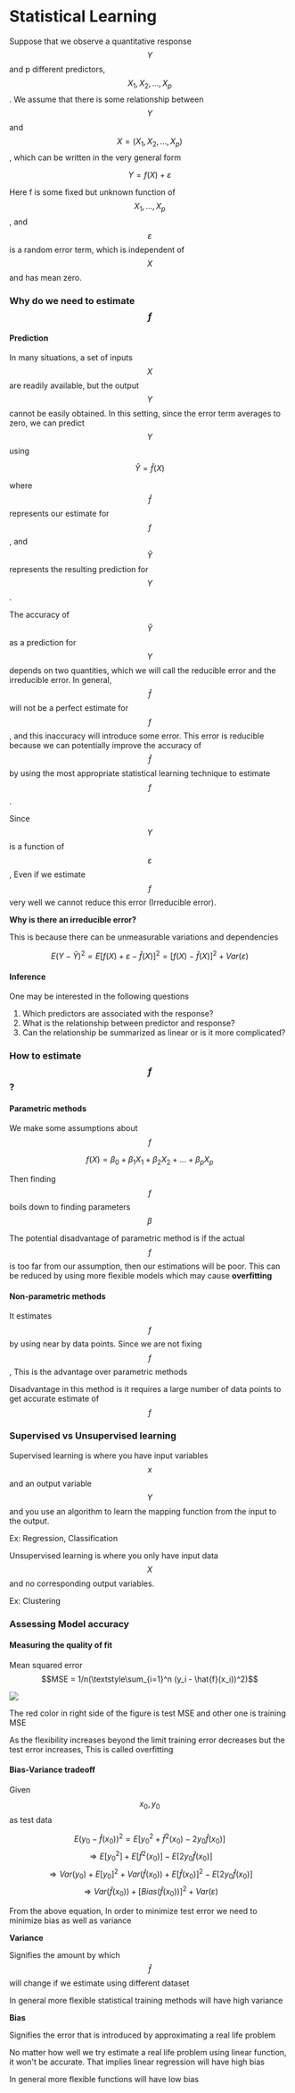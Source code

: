 # Statistical Learning

Suppose that we observe a quantitative response $$Y$$ and p different predictors, $$X_1, X_2, . . . , X_p$$. We assume that there is some relationship between $$Y$$ and $$X = (X_1,X_2,...,X_p)$$, which can be written in the very general form

$$Y =f(X)+\varepsilon$$

Here f is some fixed but unknown function of $$X_1, . . . , X_p$$, and $$\varepsilon$$ is a random error term, which is independent of $$X$$ and has mean zero. 

### Why do we need to estimate $$f$$

#### Prediction

In many situations, a set of inputs $$X$$ are readily available, but the output $$Y$$ cannot be easily obtained. In this setting, since the error term averages to zero, we can predict $$Y$$ using

$$\hat{Y} = \hat{f}(X)$$

where $$\hat{f}$$ represents our estimate for $$f$$, and $$\hat{Y}$$ represents the resulting prediction for $$Y$$.

The accuracy of $$\hat{Y}$$ as a prediction for $$Y$$ depends on two quantities, which we will call the reducible error and the irreducible error. In general, $$\hat{f}$$ will not be a perfect estimate for $$f$$, and this inaccuracy will introduce some error. This error is reducible because we can potentially improve the accuracy of $$\hat{f}$$ by using the most appropriate statistical learning technique to estimate $$f$$.

Since $$Y$$ is a function of $$\varepsilon$$, Even if we estimate $$f$$ very well we cannot reduce this error (Irreducible error). 

**Why is there an irreducible error?**

This is because there can be unmeasurable variations and dependencies

$$ E(Y-\hat{Y})^2 = E[f(X) + \varepsilon - \hat{f}(X)]^2 = [f(X)-\hat{f}(X)]^2 + Var(\varepsilon)$$

#### Inference

One may be interested in the following questions

1. Which predictors are associated with the response?
2. What is the relationship between predictor and response?
3. Can the relationship be summarized as linear or is it more complicated?

### How to estimate $$f$$?

#### Parametric methods

We make some assumptions about $$f$$

$$f(X) = \beta_0 +\beta_1X_1 +\beta_2X_2 +...+\beta_pX_p$$

Then finding $$f$$ boils down to finding parameters $$\beta$$

The potential disadvantage of parametric method is if the actual $$f$$ is too far from our assumption, then our estimations will be poor. This can be reduced by using more flexible models which may cause **overfitting**

#### Non-parametric methods

It estimates $$f$$ by using near by data points. Since we are not fixing $$f$$, This is the advantage over parametric methods

Disadvantage in this method is it requires a large number of data points to get accurate estimate of $$f$$


### Supervised vs Unsupervised learning

Supervised learning is where you have input variables $$x$$ and an output variable $$Y$$ and you use an algorithm to learn the mapping function from the input to the output.

Ex: Regression, Classification

Unsupervised learning is where you only have input data $$X$$ and no corresponding output variables.

Ex: Clustering

### Assessing Model accuracy

#### Measuring the quality of fit

Mean squared error $$MSE = 1/n(\textstyle\sum_{i=1}^n (y_i - \hat{f}(x_i))^2)$$

![](/assets/MSE-Flexibility.png)

The red color in right side of the figure is test MSE and other one is training MSE

As the flexibility increases beyond the limit training error decreases but the test error increases, This is called overfitting

#### Bias-Variance tradeoff

Given $$x_0, y_0$$ as test data

$$E(y_0-\hat{f}(x_0))^2 = E[y_0^2 + \hat{f}^2(x_0) - 2y_0\hat{f}(x_0)]$$
$$\Rightarrow E[y_0^2] + E[\hat{f}^2(x_0)] - E[2y_0\hat{f}(x_0)]$$
$$\Rightarrow Var(y_0) + E[y_0]^2 + Var(\hat{f}(x_0)) + E[\hat{f}(x_0)]^2 - E[2y_0\hat{f}(x_0)]$$
$$\Rightarrow Var(\hat{f}(x_0)) + [Bias(\hat{f}(x_0))]^2 + Var(\varepsilon)$$

From the above equation, In order to minimize test error we need to minimize bias as well as variance 

**Variance**

Signifies the amount by which $$\hat{f}$$ will change if we estimate using different dataset

In general more flexible statistical training methods will have high variance

**Bias**

Signifies the error that is introduced by approximating a real life problem

No matter how well we try estimate a real life problem using linear function, it won't be accurate. That implies linear regression will have high bias

In general more flexible functions will have low bias
